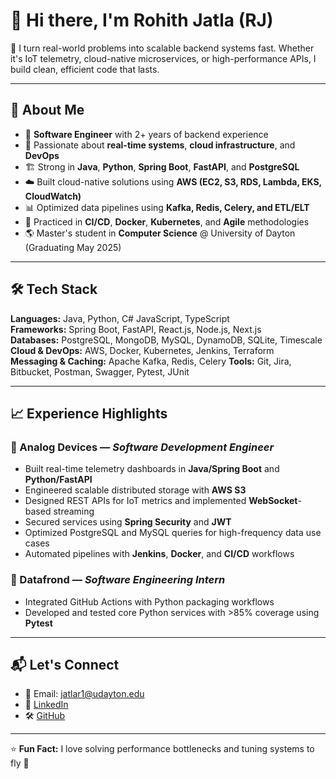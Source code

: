 # 👋 Hi there, I'm Rohith Jatla (RJ)  

🚀 I turn real-world problems into scalable backend systems fast. Whether it's IoT telemetry, cloud-native microservices, or high-performance APIs, I build clean, efficient code that lasts.

---

## 🧠 About Me  

- 🔧 **Software Engineer** with 2+ years of backend experience  
- 🧪 Passionate about **real-time systems**, **cloud infrastructure**, and **DevOps**  
- 🏗️ Strong in **Java**, **Python**, **Spring Boot**, **FastAPI**, and **PostgreSQL**  
- ☁️ Built cloud-native solutions using **AWS (EC2, S3, RDS, Lambda, EKS, CloudWatch)**  
- 📊 Optimized data pipelines using **Kafka, Redis, Celery, and ETL/ELT**  
- 🧰 Practiced in **CI/CD**, **Docker**, **Kubernetes**, and **Agile** methodologies  
- 🌎 Master's student in **Computer Science** @ University of Dayton (Graduating May 2025)

---

## 🛠️ Tech Stack  

**Languages:** Java, Python, C# JavaScript, TypeScript  
**Frameworks:** Spring Boot, FastAPI, React.js, Node.js, Next.js  
**Databases:** PostgreSQL, MongoDB, MySQL, DynamoDB, SQLite, Timescale  
**Cloud & DevOps:** AWS, Docker, Kubernetes, Jenkins, Terraform  
**Messaging & Caching:** Apache Kafka, Redis, Celery
**Tools:** Git, Jira, Bitbucket, Postman, Swagger, Pytest, JUnit  

---

## 📈 Experience Highlights  

### 🔹 Analog Devices — *Software Development Engineer*  
- Built real-time telemetry dashboards in **Java/Spring Boot** and **Python/FastAPI**  
- Engineered scalable distributed storage with **AWS S3**  
- Designed REST APIs for IoT metrics and implemented **WebSocket**-based streaming  
- Secured services using **Spring Security** and **JWT**  
- Optimized PostgreSQL and MySQL queries for high-frequency data use cases  
- Automated pipelines with **Jenkins**, **Docker**, and **CI/CD** workflows  

### 🔹 Datafrond — *Software Engineering Intern*  
- Integrated GitHub Actions with Python packaging workflows  
- Developed and tested core Python services with >85% coverage using **Pytest**

---

## 📬 Let's Connect

- 📧 Email: jatlar1@udayton.edu  
- 🔗 [LinkedIn](https://www.linkedin.com/in/rohith-jatla/)  
- 🛠️ [GitHub](https://github.com/rohithJatla)

---

⭐️ **Fun Fact:** I love solving performance bottlenecks and tuning systems to fly 🚀  


